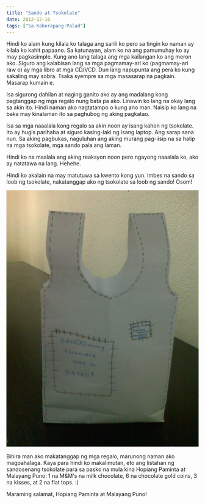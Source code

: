 ```yaml
---
title: "Sando at Tsokolate"
date: 2012-12-16
tags: ["Sa Kaborapang-Palad"]
---
```


Hindi ko alam kung kilala ko talaga ang sarili ko pero sa tingin ko naman ay kilala ko kahit papaano. Sa katunayan, alam ko na ang pamumuhay ko ay may pagkasimple. Kung ano lang talaga ang mga kailangan ko ang meron ako. Siguro ang kalabisan lang sa mga pagmamay-ari ko (pagmamay-ari raw o) ay mga libro at mga CD/VCD. Dun lang napupunta ang pera ko kung sakaling may sobra. Tsaka syempre sa mga masasarap na pagkain. Masarap kumain e.

Isa sigurong dahilan at naging ganito ako ay ang madalang kong pagtanggap ng mga regalo nung bata pa ako. Linawin ko lang na okay lang sa akin ito. Hindi naman ako nagtatampo o kung ano man. Naisip ko lang na baka may kinalaman ito sa paghubog ng aking pagkatao.

Isa sa mga naaalala kong regalo sa akin noon ay isang kahon ng tsokolate. Ito ay hugis parihaba at siguro kasing-laki ng isang laptop. Ang sarap sana nun. Sa aking pagbukas, naguluhan ang aking murang pag-iisip na sa halip na mga tsokolate, mga sando pala ang laman.

Hindi ko na maalala ang aking reaksyon noon pero ngayong naaalala ko, ako ay natatawa na lang. Hehehe.

Hindi ko akalain na may matutuwa sa kwento kong yun. Imbes na sando sa loob ng tsokolate, nakatanggap ako ng tsokolate sa loob ng sando! Osom!

![Sandosenang Tsokolate](image.jpg#center "Sandosenang Tsokolate")

Bihira man ako makatanggap ng mga regalo, marunong naman ako magpahalaga. Kaya para hindi ko makalimutan, eto ang listahan ng sandosenang tsokolate para sa pasko na mula kina Hopiang Paminta at Malayang Puno: 1 na M&M's na milk chocolate, 6 na chocolate gold coins, 3 na kisses, at 2 na flat tops. :)

Maraming salamat, Hopiang Paminta at Malayang Puno!